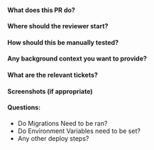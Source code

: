 #### What does  this PR do?
#### Where should the reviewer start?
#### How should this be manually tested?
#### Any background context you want to provide?
#### What are the relevant tickets?
#### Screenshots (if appropriate)
#### Questions:
  - Do Migrations Need to be ran? 
  - Do Environment Variables need to be set? 
  - Any other deploy steps? 